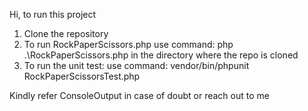 Hi, to run this project 
1. Clone the repository
2. To run RockPaperScissors.php use command: php .\RockPaperScissors.php in the directory where the repo is cloned
3. To run the unit test: use command:  vendor/bin/phpunit RockPaperScissorsTest.php

Kindly refer ConsoleOutput in case of doubt or reach out to me   